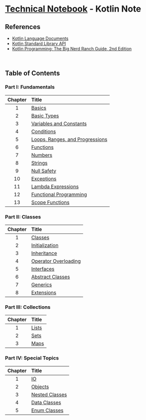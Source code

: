 # [Technical Notebook](../README.md) - Kotlin Note
## References
- [Kotlin Language Documents](https://kotlinlang.org/docs/home.html)
- [Kotlin Standard Library API](https://kotlinlang.org/api/latest/jvm/stdlib/)
- [Kotlin Programming: The Big Nerd Ranch Guide, 2nd Edition](https://www.oreilly.com/library/view/kotlin-programming-the/9780136870494/)

<br />

## Table of Contents
### Part I: Fundamentals
| Chapter | Title |
| :-: | :- |
| 1 | [Basics](./notes/Part%20I/Chapter_1.md) |
| 2 | [Basic Types](./notes/Part%20I/Chapter_2.md) |
| 3 | [Variables and Constants](./notes/Part%20I/Chapter_3.md) |
| 4 | [Conditions](./notes/Part%20I/Chapter_4.md) |
| 5 | [Loops, Ranges, and Progressions](./notes/Part%20I/Chapter_5.md) |
| 6 | [Functions](./notes/Part%20I/Chapter_6.md) |
| 7 | [Numbers](./notes/Part%20I/Chapter_7.md) |
| 8 | [Strings](./notes/Part%20I/Chapter_8.md) |
| 9 | [Null Safety](./notes/Part%20I/Chapter_9.md) |
| 10 | [Exceptions](./notes/Part%20I/Chapter_10.md) |
| 11 | [Lambda Expressions](./notes/Part%20I/Chapter_11.md) |
| 12 | [Functional Programming](./notes/Part%20I/Chapter_12.md) |
| 13 | [Scope Functions](./notes/Part%20I/Chapter_13.md) |

### Part II: Classes
| Chapter | Title |
| :-: | :- |
| 1 | [Classes](./notes/Part%20III/Chapter_1.md) |
| 2 | [Initialization](./notes/Part%20III/Chapter_2.md) |
| 3 | [Inheritance](./notes/Part%20III/Chapter_3.md) |
| 4 | [Operator Overloading](./notes/Part%20III/Chapter_4.md) |
| 5 | [Interfaces](./notes/Part%20III/Chapter_5.md) |
| 6 | [Abstract Classes](./notes/Part%20III/Chapter_6.md) |
| 7 | [Generics](./notes/Part%20III/Chapter_7.md) |
| 8 | [Extensions](./notes/Part%20III/Chapter_8.md) |

### Part III: Collections
| Chapter | Title |
| :-: | :- |
| 1 | [Lists](./notes/Part%20II/Chapter_1.md) |
| 2 | [Sets](./notes/Part%20II/Chapter_2.md) |
| 3 | [Maps](./notes/Part%20II/Chapter_3.md) |

### Part IV: Special Topics
| Chapter | Title |
| :-: | :- |
| 1 | [IO](./notes/Part%20IV/Chapter_1.md) |
| 2 | [Objects](./notes/Part%20IV/Chapter_2.md) |
| 3 | [Nested Classes](./notes/Part%20IV/Chapter_3.md) |
| 4 | [Data Classes](./notes/Part%20IV/Chapter_4.md) |
| 5 | [Enum Classes](./notes/Part%20IV/Chapter_5.md) |

<br />
